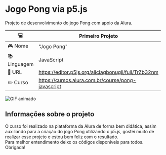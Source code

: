 # Jogo Pong via p5.js
Projeto de desenvolvimento do jogo Pong com apoio da Alura.

| :computer: | Primeiro Projeto |
| -----------| ---------------- |
|:video_game: Nome | "Jogo Pong" |
|:books: Linguagem| JavaScript |
|:star2: URL | https://editor.p5js.org/aliciagbonugli/full/TrZb32nm |
|:pencil2: Curso | https://cursos.alura.com.br/course/pong-javascript |

![GIF animado](https://im3.ezgif.com/tmp/ezgif-3-3fd5846604.gif)

## Informações sobre o projeto 

O curso foi realizado na plataforma da Alura de forma bem didática, assim auxiliando para a criação do jogo Pong 
utilizando o p5.js, gostei muito de realizar esse projeto e estou bem feliz com o resultado.                    
Para melhor entendimento deixo os códigos disponíveis para todos.                           
Obrigada!
